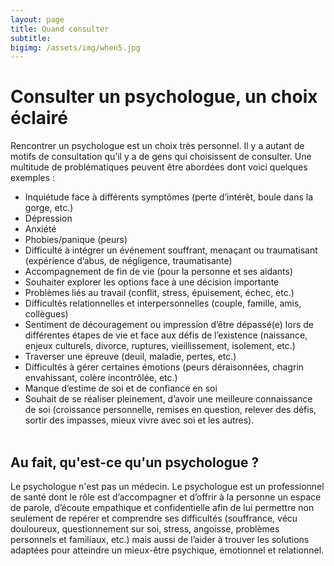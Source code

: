 ```yaml
---
layout: page
title: Quand consulter
subtitle: 
bigimg: /assets/img/when5.jpg
---
```


**Consulter un psychologue, un choix éclairé**  
===

Rencontrer un psychologue est un choix très personnel. Il y a autant de motifs
de consultation qu’il y a de gens qui choisissent de consulter. Une multitude
de problématiques peuvent être abordées dont voici quelques exemples :

- Inquiétude face à différents symptômes (perte d’intérêt, boule dans la gorge,
  etc.)
- Dépression
- Anxiété
- Phobies/panique (peurs)
- Difficulté à intégrer un événement souffrant, menaçant ou traumatisant
  (expérience d’abus, de négligence, traumatisante) 
- Accompagnement de fin de vie (pour la personne et ses aidants)
- Souhaiter explorer les options face à une décision importante
- Problèmes liés au travail (conflit, stress, épuisement, échec, etc.)
- Difficultés relationnelles et interpersonnelles (couple, famille, amis,
  collègues)
- Sentiment de découragement ou impression d’être dépassé(e) lors de
  différentes étapes de vie et face aux défis de l’existence (naissance, enjeux culturels,
  divorce, ruptures, vieillissement, isolement, etc.) 
- Traverser une épreuve (deuil, maladie, pertes, etc.)
- Difficultés à gérer certaines émotions (peurs déraisonnées, chagrin
  envahissant, colère incontrôlée, etc.)
- Manque d’estime de soi et de confiance en soi
- Souhait de se réaliser pleinement, d’avoir une meilleure connaissance de soi
  (croissance personnelle, remises en question, relever des défis, sortir des
  impasses, mieux vivre avec soi et les autres). <br/> <br/>

Au fait, qu'est-ce qu'un psychologue ?
---

Le psychologue n'est pas un médecin. Le psychologue est un professionnel de
santé dont le rôle est d’accompagner et d’offrir à la personne un espace de
parole, d’écoute empathique et confidentielle afin de lui permettre non
seulement de repérer et comprendre ses difficultés (souffrance, vécu
douloureux, questionnement sur soi, stress, angoisse, problèmes personnels et
familiaux, etc.) mais aussi de l’aider à trouver les solutions adaptées pour
atteindre un mieux-être psychique, émotionnel et relationnel.

